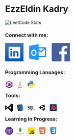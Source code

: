 # EzzEldin Kadry

![LeetCode Stats](https://leetcard.jacoblin.cool/EzzEldinKadry?theme=unicorn&font=Concert%20One&ext=contest)

### Connect with me: 

[![website](./img/linked-in-icon00.svg)](https://www.linkedin.com/in/ezzeldinkadry/-light-mode-only)
&nbsp;&nbsp;
[![website](./img/outlook-email.svg)](mailto:EzzEldinKadry@Outlook.sa)
&nbsp;&nbsp;
[![website](./img/Facebook_icon-icons.com_66805.svg)](https://www.facebook.com/EzzEldinKadry/)
&nbsp;&nbsp;
&nbsp;&nbsp;

### Programming Lanuages: 
<img align="left" alt="C#" width="26px" src="./img/csharp_original_logo_icon_146578.svg" style="padding-right:10px;" />
<img align="left" alt="Java" width="26px" src="./img/java_original_wordmark_logo_icon_146459.svg" style="padding-right:10px;" />
<img align="left" alt="Python" width="26px" src="./img/python_104451.svg" style="padding-right:10px;" />
&nbsp;&nbsp;
&nbsp;&nbsp;

### Tools: 
<img align="left" alt="Visual Studio" width="26px" src="./img/Visual_Studio_icon-icons.com_68985.svg" style="padding-right:10px;" />
<img align="left" alt="Visual Studio Code" width="26px" src="./img/visualstudiocode_93981.svg" style="padding-right:10px;" />
<img align="left" alt="SQL" width="26px" src="./img/sql_icon_216977.svg" style="padding-right:10px;" />
<img align="left" alt="Unity" width="26px" src="./img/unity_icon_136074.svg" style="padding-right:10px;" />
<img align="left" alt="Blender" width="26px" src="./img/blender_103868.svg" style="padding-right:10px;" />
&nbsp;&nbsp;
&nbsp;&nbsp;

### Learning In Progress: 
<img align="left" alt=".Net Core" width="26px" src="./img/NET_Core_Logo.svg" style="padding-right:10px;" />
<img align="left" alt="NoSql MongoDB" width="26px" src="./img/mongodb_original_wordmark_logo_icon_146425.svg" style="padding-right:10px;" />
<img align="left" alt="JavaScript" width="26px" src="./img/js_official_icon_130509.svg" style="padding-right:10px;" />
<img align="left" alt="HTML" width="26px" src="./img/html_icon_130541.svg" style="padding-right:10px;" />
<img align="left" alt="CSS" width="26px" src="./img/css_icon_130661.svg" style="padding-right:10px;" />
&nbsp;&nbsp;
&nbsp;&nbsp;
